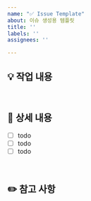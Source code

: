 ```yaml
---
name: "✅ Issue Template"
about: 이슈 생성용 템플릿
title: ''
labels: ''
assignees: ''

---
```


## 💡 작업 내용

<br>

## 📝 상세 내용

- [ ] todo
- [ ] todo
- [ ] todo

<br>

## ✏️ 참고 사항

<br>
